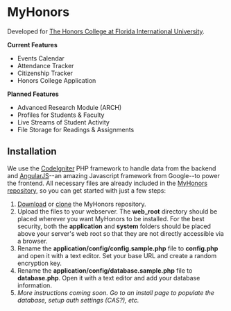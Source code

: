 # MyHonors

Developed for [The Honors College at Florida International University](http://honors.fiu.edu/).

**Current Features**
* Events Calendar
* Attendance Tracker
* Citizenship Tracker
* Honors College Application

**Planned Features**
* Advanced Research Module (ARCH)
* Profiles for Students & Faculty
* Live Streams of Student Activity
* File Storage for Readings & Assignments

## Installation
We use the [CodeIgniter](http://ellislab.com/codeigniter/) PHP framework to handle data from the backend and [AngularJS](http://angularjs.org/)--an amazing Javascript framework from Google--to power the frontend. All necessary files are already included in the [MyHonors repository](https://github.com/sergiopantoja/MyHonors), so you can get started with just a few steps:

1. [Download](https://github.com/sergiopantoja/MyHonors/archive/master.zip) or [clone](https://github.com/sergiopantoja/MyHonors) the MyHonors repository.
2. Upload the files to your webserver. The **web_root** directory should be placed wherever you want MyHonors to be installed. For the best security, both the **application** and **system** folders should be placed above your server's web root so that they are not directly accessible via a browser.
3. Rename the **application/config/config.sample.php** file to **config.php** and open it with a text editor. Set your base URL and create a random encryption key.
4. Rename the **application/config/database.sample.php** file to **database.php**. Open it with a text editor and add your database information.
5. *More instructions coming soon. Go to an install page to populate the database, setup auth settings (CAS?), etc.*